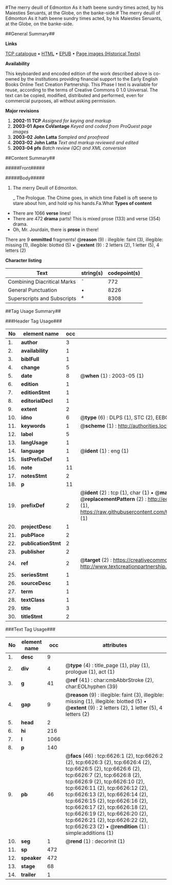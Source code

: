#The merry deuill of Edmonton As it hath beene sundry times acted, by his Maiesties Seruants, at the Globe, on the banke-side.#
The merry deuill of Edmonton As it hath beene sundry times acted, by his Maiesties Seruants, at the Globe, on the banke-side.

##General Summary##

**Links**

[TCP catalogue](http://www.ota.ox.ac.uk/tcp/)  • 
[HTML](http://tei.it.ox.ac.uk/tcp/Texts-HTML/free/A21/A21136.html)  • 
[EPUB](http://tei.it.ox.ac.uk/tcp/Texts-EPUB/free/A21/A21136.epub) • 
[Page images (Historical Texts)](https://data.historicaltexts.jisc.ac.uk/view?pubId=eebo-99842003e&pageId=eebo-99842003e-6626-1)

**Availability**

This keyboarded and encoded edition of the
	       work described above is co-owned by the institutions
	       providing financial support to the Early English Books
	       Online Text Creation Partnership. This Phase I text is
	       available for reuse, according to the terms of Creative
	       Commons 0 1.0 Universal. The text can be copied,
	       modified, distributed and performed, even for
	       commercial purposes, all without asking permission.

**Major revisions**

1. __2002-11__ __TCP__ *Assigned for keying and markup*
1. __2003-01__ __Apex CoVantage__ *Keyed and coded from ProQuest page images*
1. __2003-02__ __John Latta__ *Sampled and proofread*
1. __2003-02__ __John Latta__ *Text and markup reviewed and edited*
1. __2003-04__ __pfs__ *Batch review (QC) and XML conversion*

##Content Summary##

#####Front#####

#####Body#####

1. The merry Deuill of Edmonton.

    _ The Prologue.
The Chime goes, in which time Fabell is oft seene to stare about him, and hold vp his hands.Fa.What 
**Types of content**

  * There are 1066 **verse** lines!
  * There are 472 **drama** parts! This is mixed prose (133) and verse (354) drama.
  * Oh, Mr. Jourdain, there is **prose** in there!

There are 9 **ommitted** fragments! 
 @__reason__ (9) : illegible: faint (3), illegible: missing (1), illegible: blotted (5)  •  @__extent__ (9) : 2 letters (2), 1 letter (5), 4 letters (2)

**Character listing**


|Text|string(s)|codepoint(s)|
|---|---|---|
|Combining             Diacritical Marks|̄|772|
|General Punctuation|•|8226|
|Superscripts             and Subscripts|⁴|8308|

##Tag Usage Summary##

###Header Tag Usage###

|No|element name|occ|attributes|
|---|---|---|---|
|1.|__author__|3||
|2.|__availability__|1||
|3.|__biblFull__|1||
|4.|__change__|5||
|5.|__date__|8| @__when__ (1) : 2003-05 (1)|
|6.|__edition__|1||
|7.|__editionStmt__|1||
|8.|__editorialDecl__|1||
|9.|__extent__|2||
|10.|__idno__|6| @__type__ (6) : DLPS (1), STC (2), EEBO-CITATION (1), PROQUEST (1), VID (1)|
|11.|__keywords__|1| @__scheme__ (1) : http://authorities.loc.gov/ (1)|
|12.|__label__|5||
|13.|__langUsage__|1||
|14.|__language__|1| @__ident__ (1) : eng (1)|
|15.|__listPrefixDef__|1||
|16.|__note__|11||
|17.|__notesStmt__|2||
|18.|__p__|11||
|19.|__prefixDef__|2| @__ident__ (2) : tcp (1), char (1)  •  @__matchPattern__ (2) : ([0-9\-]+):([0-9IVX]+) (1), (.+) (1)  •  @__replacementPattern__ (2) : http://eebo.chadwyck.com/downloadtiff?vid=$1&page=$2 (1), https://raw.githubusercontent.com/textcreationpartnership/Texts/master/tcpchars.xml#$1 (1)|
|20.|__projectDesc__|1||
|21.|__pubPlace__|2||
|22.|__publicationStmt__|2||
|23.|__publisher__|2||
|24.|__ref__|2| @__target__ (2) : https://creativecommons.org/publicdomain/zero/1.0/ (1), http://www.textcreationpartnership.org/docs/. (1)|
|25.|__seriesStmt__|1||
|26.|__sourceDesc__|1||
|27.|__term__|1||
|28.|__textClass__|1||
|29.|__title__|3||
|30.|__titleStmt__|2||


###Text Tag Usage###

|No|element name|occ|attributes|
|---|---|---|---|
|1.|__desc__|9||
|2.|__div__|4| @__type__ (4) : title_page (1), play (1), prologue (1), act (1)|
|3.|__g__|41| @__ref__ (41) : char:cmbAbbrStroke (2), char:EOLhyphen (39)|
|4.|__gap__|9| @__reason__ (9) : illegible: faint (3), illegible: missing (1), illegible: blotted (5)  •  @__extent__ (9) : 2 letters (2), 1 letter (5), 4 letters (2)|
|5.|__head__|2||
|6.|__hi__|216||
|7.|__l__|1066||
|8.|__p__|140||
|9.|__pb__|46| @__facs__ (46) : tcp:6626:1 (2), tcp:6626:2 (2), tcp:6626:3 (2), tcp:6626:4 (2), tcp:6626:5 (2), tcp:6626:6 (2), tcp:6626:7 (2), tcp:6626:8 (2), tcp:6626:9 (2), tcp:6626:10 (2), tcp:6626:11 (2), tcp:6626:12 (2), tcp:6626:13 (2), tcp:6626:14 (2), tcp:6626:15 (2), tcp:6626:16 (2), tcp:6626:17 (2), tcp:6626:18 (2), tcp:6626:19 (2), tcp:6626:20 (2), tcp:6626:21 (2), tcp:6626:22 (2), tcp:6626:23 (2)  •  @__rendition__ (1) : simple:additions (1)|
|10.|__seg__|1| @__rend__ (1) : decorInit (1)|
|11.|__sp__|472||
|12.|__speaker__|472||
|13.|__stage__|68||
|14.|__trailer__|1||
